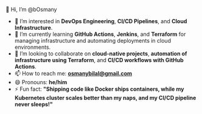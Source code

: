 👋 Hi, I’m @bOsmany  
- 👀 I’m interested in **DevOps Engineering**, **CI/CD Pipelines**, and **Cloud Infrastructure**.  
- 🌱 I’m currently learning **GitHub Actions**, **Jenkins**, and **Terraform** for managing infrastructure and automating deployments in cloud environments.  
- 💞️ I’m looking to collaborate on **cloud-native projects**, **automation of infrastructure using Terraform**, and **CI/CD workflows with GitHub Actions**.  
- 📫 How to reach me: **osmanybilal@gmail.com**  
- 😄 Pronouns: **he/him**  
- ⚡ Fun fact: **"Shipping code like Docker ships containers, while my Kubernetes cluster scales better than my naps, and my CI/CD pipeline never sleeps!"**  

